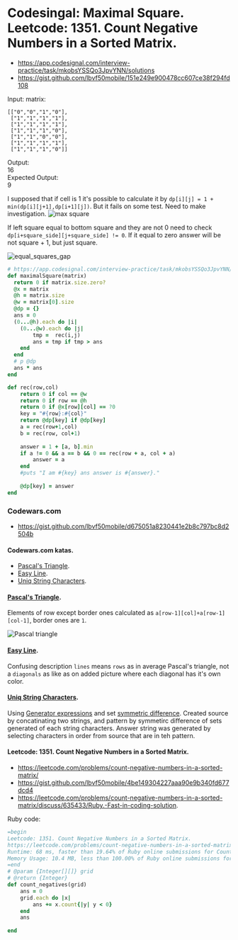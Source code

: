# Codesingal: Maximal Square. Leetcode: 1351. Count Negative Numbers in a Sorted Matrix.

- https://app.codesignal.com/interview-practice/task/mkobsYSSQo3JpvYNN/solutions
- https://gist.github.com/lbvf50mobile/151e249e900478cc607ce38f294fd108

Input:
matrix:

```
[["0","0","1","0"], 
 ["1","1","1","1"], 
 ["1","1","1","1"], 
 ["1","1","1","0"], 
 ["1","1","0","0"], 
 ["1","1","1","1"], 
 ["1","1","1","0"]]
```

Output:  
16  
Expected Output:  
9  

I supposed that if cell is 1 it's possible to calculate it by `dp[i][j] = 1 + min(dp[i][j+1],dp[i+1][j])`. But it fails on some test. Need to make investigation.
![max square](max_square.png)

If left square equal to bottom square and they are not 0 need to check `dp[i+square_side][j+square_side] != 0`. If it equal to zero answer will be not square + 1, but just square.

![equal_squares_gap](equal_squares_gap.png)

```Ruby
# https://app.codesignal.com/interview-practice/task/mkobsYSSQo3JpvYNN/solutions
def maximalSquare(matrix)
  return 0 if matrix.size.zero?
  @x = matrix
  @h = matrix.size
  @w = matrix[0].size
  @dp = {}
  ans = 0
  (0...@h).each do |i|
    (0...@w).each do |j|
        tmp =  rec(i,j)
        ans = tmp if tmp > ans
    end
  end
  # p @dp
  ans * ans
end

def rec(row,col)
    return 0 if col == @w
    return 0 if row == @h
    return 0 if @x[row][col] == ?0
    key = "#{row}:#{col}"
    return @dp[key] if @dp[key]
    a = rec(row+1,col)
    b = rec(row, col+1)
   
    answer = 1 + [a, b].min
    if a != 0 && a == b && 0 == rec(row + a, col + a)
        answer = a
    end
    #puts "I am #{key} ans answer is #{answer}."
    
    @dp[key] = answer
end
```

### Codewars.com

- https://gist.github.com/lbvf50mobile/d675051a8230441e2b8c797bc8d2504b

#### Codewars.com katas.

- [Pascal's Triangle](https://www.codewars.com/kata/5226eb40316b56c8d500030f).
- [Easy Line](https://www.codewars.com/kata/56e7d40129035aed6c000632).
- [Uniq String Characters](https://www.codewars.com/kata/5a262cfb8f27f217f700000b).

#### [Pascal's Triangle](https://www.codewars.com/kata/5226eb40316b56c8d500030f).

Elements of row except border ones calculated as `a[row-1][col]+a[row-1][col-1]`, border ones are `1`.

![Pascal triangle](pascals_triangle.png)


#### [Easy Line](https://www.codewars.com/kata/56e7d40129035aed6c000632).

Confusing description `lines` means `rows` as in average Pascal's triangle, not a `diagonals` as like as on added picture where each diagonal has it's own color.

#### [Uniq String Characters](https://www.codewars.com/kata/5a262cfb8f27f217f700000b).

Using [Generator expressions](https://www.python.org/dev/peps/pep-0289/) and set [symmetric difference](https://docs.python.org/3.8/library/stdtypes.html#frozenset.symmetric_difference). Created source by concatinating two strings, and pattern by symmetirc difference of sets generated of each string characters. Answer string was generated by selecting characters in order from source that are in teh pattern.



#### Leetcode: 1351. Count Negative Numbers in a Sorted Matrix.

- https://leetcode.com/problems/count-negative-numbers-in-a-sorted-matrix/
- https://gist.github.com/lbvf50mobile/4be149304227aaa90e9b340fd677dcd4
- https://leetcode.com/problems/count-negative-numbers-in-a-sorted-matrix/discuss/635433/Ruby.-Fast-in-coding-solution.

Ruby code:
```Ruby
=begin
Leetcode: 1351. Count Negative Numbers in a Sorted Matrix.
https://leetcode.com/problems/count-negative-numbers-in-a-sorted-matrix/
Runtime: 68 ms, faster than 19.64% of Ruby online submissions for Count Negative Numbers in a Sorted Matrix.
Memory Usage: 10.4 MB, less than 100.00% of Ruby online submissions for Count Negative Numbers in a Sorted Matrix.
=end
# @param {Integer[][]} grid
# @return {Integer}
def count_negatives(grid)
    ans = 0
    grid.each do |x|
        ans += x.count{|y| y < 0}
    end
    ans
    
end
```